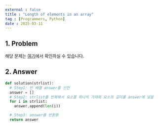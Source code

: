 ```yaml
---
external : false
title : "Length of elements in an array"
tag : [Programmers, Python]
date : 2025-03-11
---
```


## 1. Problem

해당 문제는 [여기](https://school.programmers.co.kr/learn/courses/30/lessons/120854)에서 확인하실 수 있습니다.

## 2. Answer

```python
def solution(strlist):
  # Step1: 빈 배열 answer를 선언
  answer = []
  # Step2: strlist를 반복해서 요소를 하나씩 가져와 요소의 길이를 answer에 넣음
  for i in strlist:
    answer.append(len(i))

  # Step3: answer를 반환환
  return answer
```
